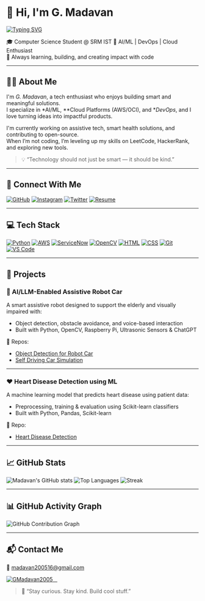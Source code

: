 # 👋 Hi, I'm G. Madavan

[![Typing SVG](https://readme-typing-svg.demolab.com?font=Fira+Code&size=24&pause=1000&color=00F7FF&center=true&vCenter=true&width=435&lines=CS+Student+%40+SRM+IST;AI%2FML+Enthusiast;DevOps+%7C+Cloud+%7C+AWS+Learner;Open+Source+Contributor)](https://github.com/GMadavan2005)

🎓 Computer Science Student @ SRM IST 
🧠 AI/ML | DevOps | Cloud Enthusiast  
🚀 Always learning, building, and creating impact with code

---

## 👨‍💻 About Me

I'm *G. Madavan*, a tech enthusiast who enjoys building smart and meaningful solutions.  
I specialize in *AI/ML, **Cloud Platforms (AWS/OCI), and **DevOps*, and I love turning ideas into impactful products.

I'm currently working on assistive tech, smart health solutions, and contributing to open-source.  
When I’m not coding, I’m leveling up my skills on LeetCode, HackerRank, and exploring new tools.

> 💡 “Technology should not just be smart — it should be kind.”

---

## 🔗 Connect With Me

[![GitHub](https://img.shields.io/badge/GitHub-000?style=for-the-badge&logo=github&logoColor=white)](https://github.com/GMadavan2005)
[![Instagram](https://img.shields.io/badge/Instagram-E4405F?style=for-the-badge&logo=instagram&logoColor=white)](https://www.instagram.com/maddyy1605/)
[![Twitter](https://img.shields.io/badge/Twitter-1DA1F2?style=for-the-badge&logo=twitter&logoColor=white)](https://x.com/MadavanG2)
[![Resume](https://img.shields.io/badge/Resume-8B0000?style=for-the-badge&logo=read-the-docs&logoColor=white)](https://drive.google.com/file/d/1mfclzVBQajJwApfT6tFChm2SaFStP5eC/view)

---

## 💻 Tech Stack

[![Python](https://img.shields.io/badge/Python-3670A0?style=for-the-badge&logo=python&logoColor=ffdd54)](https://www.python.org/)
[![AWS](https://img.shields.io/badge/AWS-232F3E?style=for-the-badge&logo=amazon-aws&logoColor=white)](https://aws.amazon.com/)
[![ServiceNow](https://img.shields.io/badge/ServiceNow-00c8b5?style=for-the-badge&logo=servicenow&logoColor=white)](https://www.servicenow.com/)
[![OpenCV](https://img.shields.io/badge/OpenCV-5C3EE8?style=for-the-badge&logo=opencv&logoColor=white)](https://opencv.org/)
[![HTML](https://img.shields.io/badge/HTML-E34F26?style=for-the-badge&logo=html5&logoColor=white)](https://developer.mozilla.org/en-US/docs/Web/HTML)
[![CSS](https://img.shields.io/badge/CSS-1572B6?style=for-the-badge&logo=css3&logoColor=white)](https://developer.mozilla.org/en-US/docs/Web/CSS)
[![Git](https://img.shields.io/badge/Git-F05032?style=for-the-badge&logo=git&logoColor=white)](https://git-scm.com/)
[![VS Code](https://img.shields.io/badge/VSCode-007ACC?style=for-the-badge&logo=visual-studio-code&logoColor=white)](https://code.visualstudio.com/)

---

## 💼 Projects

### 🤖 AI/LLM-Enabled Assistive Robot Car  
A smart assistive robot designed to support the elderly and visually impaired with:
- Object detection, obstacle avoidance, and voice-based interaction
- Built with Python, OpenCV, Raspberry Pi, Ultrasonic Sensors & ChatGPT

🔗 Repos:
- [Object Detection for Robot Car](https://github.com/GMadavan2005/object-detection-for-robot-car)  
- [Self Driving Car Simulation](https://github.com/GMadavan2005/self_driving_car_sim)

---

### ❤ Heart Disease Detection using ML  
A machine learning model that predicts heart disease using patient data:
- Preprocessing, training & evaluation using Scikit-learn classifiers  
- Built with Python, Pandas, Scikit-learn

🔗 Repo:
- [Heart Disease Detection](https://github.com/GMadavan2005/Heart-Disease-Detection-main)

---

## 📈 GitHub Stats

![Madavan's GitHub stats](https://github-readme-stats.vercel.app/api?username=GMadavan2005&show_icons=true&theme=radical)
![Top Languages](https://github-readme-stats.vercel.app/api/top-langs/?username=GMadavan2005&layout=compact&theme=radical)
![Streak](https://streak-stats.demolab.com?user=GMadavan2005&theme=radical)

---

## 📊 GitHub Activity Graph

![GitHub Contribution Graph](https://github-readme-activity-graph.vercel.app/graph?username=GMadavan2005&bg_color=0d1117&color=00e5ff&line=00e5ff&point=ffffff&area=true&hide_border=true)

---

## 📬 Contact Me

📧 madavan200516@gmail.com  
<p align="left">
  <a href="https://github.com/GMadavan2005">
    <img src="https://komarev.com/ghpvc/?username=GMadavan2005&label=Profile%20views&color=0e75b6&style=flat" alt="GMadavan2005" />
  </a>
</p>

> 💬 “Stay curious. Stay kind. Build cool stuff.”
